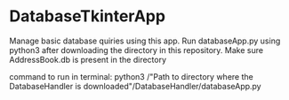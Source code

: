 # DatabaseTkinterApp
Manage basic database quiries using this app.
Run databaseApp.py using python3 after downloading the directory in this repository. Make sure AddressBook.db is present in the directory

command to run in terminal: python3 /"Path to directory where the DatabaseHandler is downloaded"/DatabaseHandler/databaseApp.py
